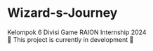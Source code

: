 # Wizard-s-Journey
 Kelompok 6 Divisi Game RAION Internship 2024        
 🚧 This project is currently in development 🚧

